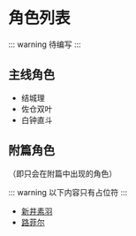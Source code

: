 # 角色列表 <Badge type="warning" text="TODO" />

::: warning
待编写
:::

## 主线角色

* 结城理
* 佐仓双叶
* 白钟直斗

## 附篇角色

（即只会在附篇中出现的角色）

::: warning
以下内容只有占位符
:::

* [新井素羽](extra/suwa-arai.md)
* [路菲尔](extra/luffy.md)
